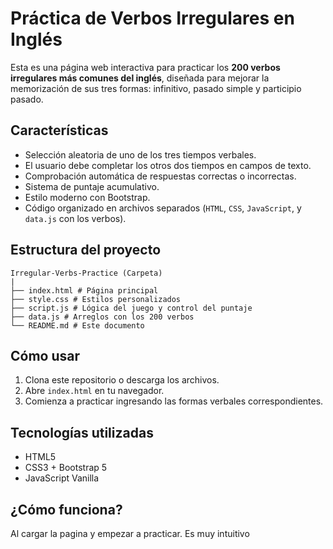 # Práctica de Verbos Irregulares en Inglés

Esta es una página web interactiva para practicar los **200 verbos irregulares más comunes del inglés**, diseñada para mejorar la memorización de sus tres formas: infinitivo, pasado simple y participio pasado.

## Características

- Selección aleatoria de uno de los tres tiempos verbales.
- El usuario debe completar los otros dos tiempos en campos de texto.
- Comprobación automática de respuestas correctas o incorrectas.
- Sistema de puntaje acumulativo.
- Estilo moderno con Bootstrap.
- Código organizado en archivos separados (`HTML`, `CSS`, `JavaScript`, y `data.js` con los verbos).

##  Estructura del proyecto
```plain
Irregular-Verbs-Practice (Carpeta)
|
├── index.html # Página principal
├── style.css # Estilos personalizados
├── script.js # Lógica del juego y control del puntaje
├── data.js # Arreglos con los 200 verbos
└── README.md # Este documento

```
## Cómo usar

1. Clona este repositorio o descarga los archivos.
2. Abre `index.html` en tu navegador.
3. Comienza a practicar ingresando las formas verbales correspondientes.

## Tecnologías utilizadas

- HTML5
- CSS3 + Bootstrap 5
- JavaScript Vanilla

## ¿Cómo funciona?

Al cargar la pagina y empezar a practicar. Es muy intuitivo

